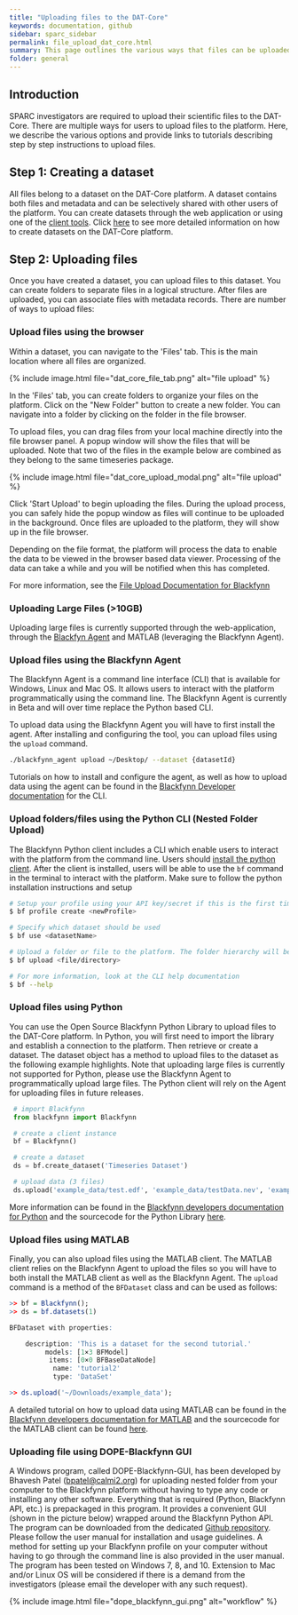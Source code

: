 ```yaml
---
title: "Uploading files to the DAT-Core"
keywords: documentation, github
sidebar: sparc_sidebar
permalink: file_upload_dat_core.html
summary: This page outlines the various ways that files can be uploaded to the DAT-Core. 
folder: general
---
```



## Introduction
SPARC investigators are required to upload their scientific files to the DAT-Core. There are multiple ways for users to upload files to the platform. Here, we describe the various options and provide links to tutorials describing step by step instructions to upload files.

## Step 1: Creating a dataset
All files belong to a dataset on the DAT-Core platform. A dataset contains both files and metadata and can be selectively shared with other users of the platform. You can create datasets through the web application or using one of the [client tools](https://developer.blackfynn.io). Click [here](http://help.blackfynn.com/blackfynn-web-application/importing-and-managing-data/creating-and-deleting-datasets) to see more detailed information on how to create datasets on the DAT-Core platform.

## Step 2: Uploading files
Once you have created a dataset, you can upload files to this dataset. You can create folders to separate files in a logical structure. After files are uploaded, you can associate files with metadata records. There are number of ways to upload files:

### Upload files using the browser
Within a dataset, you can navigate to the 'Files' tab. This is the main location where all files are organized. 

{% include image.html file="dat_core_file_tab.png" alt="file upload" %}

In the 'Files' tab, you can create folders to organize your files on the platform. Click on the "New Folder" button to create a new folder. You can navigate into a folder by clicking on the folder in the file browser.

To upload files, you can drag files from your local machine directly into the file browser panel. A popup window will show the files that will be uploaded. Note that two of the files in the example below are combined as they belong to the same timeseries package.

{% include image.html file="dat_core_upload_modal.png" alt="file upload" %}

Click 'Start Upload' to begin uploading the files. During the upload process, you can safely hide the popup window as files will continue to be uploaded in the background. Once files are uploaded to the platform, they will show up in the file browser. 

Depending on the file format, the platform will process the data to enable the data to be viewed in the browser based data viewer. Processing of the data can take a while and you will be notified when this has completed.

For more information, see the [File Upload Documentation for Blackfynn](http://help.blackfynn.com/blackfynn-web-application/uploading-files-to-a-dataset) 

### Uploading Large Files (>10GB)
Uploading large files is currently supported through the web-application, through the [Blackfyn Agent](https://developer.blackfynn.io/agent/index.html) and MATLAB (leveraging the Blackfynn Agent).


### Upload files using the Blackfynn Agent
The Blackfynn Agent is a command line interface (CLI) that is available for Windows, Linux and Mac OS. It allows users to interact with the platform programmatically using the command line. The Blackfynn Agent is currently in Beta and will over time replace the Python based CLI. 

To upload data using the Blackfynn Agent you will have to first install the agent. After installing and configuring the tool, you can upload files using the ```upload``` command. 

```bash
./blackfynn_agent upload ~/Desktop/ --dataset {datasetId}
``` 

Tutorials on how to install and configure the agent, as well as how to upload data using the agent can be found in the [Blackfynn Developer documentation](https://developer.blackfynn.io/agent/) for the CLI.

### Upload folders/files using the Python CLI (Nested Folder Upload)
The Blackfynn Python client includes a CLI which enable users to interact with the platform from the command line. Users should [install the python client](https://developer.blackfynn.io/python/). After the client is installed, users will be able to use the ```bf``` command in the terminal to interact with the platform. Make sure to follow the python installation instructions and setup 

```bash
# Setup your profile using your API key/secret if this is the first time running the python CLI
$ bf profile create <newProfile>

# Specify which dataset should be used
$ bf use <datasetName>

# Upload a folder or file to the platform. The folder hierarchy will be maintained on the platform
$ bf upload <file/directory>

# For more information, look at the CLI help documentation
$ bf --help

``` 

### Upload files using Python
You can use the Open Source Blackfynn Python Library to upload files to the DAT-Core platform.  In Python, you will first need to import the library and establish a connection to the platform. Then retrieve or create a dataset. The dataset object has a method to upload files to the dataset as the following example highlights. Note that uploading large files is currently not supported for Python, please use the Blackfynn Agent to programmatically upload large files. The Python client will rely on the Agent for uploading files in future releases.

```python
 # import Blackfynn
 from blackfynn import Blackfynn

 # create a client instance
 bf = Blackfynn()

 # create a dataset
 ds = bf.create_dataset('Timeseries Dataset')

 # upload data (3 files)
 ds.upload('example_data/test.edf', 'example_data/testData.nev', 'example_data/testData.ns2')

```

More information can be found in the [Blackfynn developers documentation for Python](https://developer.blackfynn.io/python) and the sourcecode for the Python Library [here](https://github.com/blackfynn/blackfynn-python).

### Upload files using MATLAB
Finally, you can also upload files using the MATLAB client. The MATLAB client relies on the Blackfynn Agent to upload the files so you will have to both install the MATLAB client as well as the Blackfynn Agent. The ```upload``` command is a method of the ```BFDataset``` class and can be used as follows:

```R
>> bf = Blackfynn();
>> ds = bf.datasets(1)

BFDataset with properties:

    description: 'This is a dataset for the second tutorial.'
         models: [1×3 BFModel]
          items: [0×0 BFBaseDataNode]
           name: 'tutorial2'
           type: 'DataSet'

>> ds.upload('~/Downloads/example_data');
```

A detailed tutorial on how to upload data using MATLAB can be found in the [Blackfynn developers documentation for MATLAB](https://developer.blackfynn.io/matlab) and the sourcecode for the MATLAB client can be found [here](https://github.com/Blackfynn/blackfynn-matlab).


### Uploading file using DOPE-Blackfynn GUI 
A Windows program, called DOPE-Blackfynn-GUI, has been developed by Bhavesh Patel ([bpatel@calmi2.org](mailto:bpatel@calmi2.org)) for uploading nested folder from your computer to the Blackfynn platform without having to type any code or installing any other software. Everything that is required (Python, Blackfynn API, etc.) is prepackaged in this program. It provides a convenient GUI (shown in the picture below) wrapped around the Blackfynn Python API. The program can be downloaded from the dedicated [Github repository](https://github.com/bvhpatel/dope-blackfynn-gui). Please follow the user manual for installation and usage guidelines. A method for setting up your Blackfynn profile on your computer without having to go through the command line is also provided in the user manual. The program has been tested on Windows 7, 8, and 10. Extension to Mac and/or Linux OS will be considered if there is a demand from the investigators (please email the developer with any such request). 

{% include image.html file="dope_blackfynn_gui.png" alt="workflow" %}


